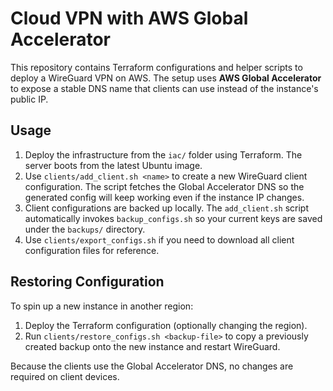 # Cloud VPN with AWS Global Accelerator

This repository contains Terraform configurations and helper scripts to deploy a WireGuard VPN on AWS. The setup uses **AWS Global Accelerator** to expose a stable DNS name that clients can use instead of the instance's public IP.

## Usage

1. Deploy the infrastructure from the `iac/` folder using Terraform. The server
   boots from the latest Ubuntu image.
2. Use `clients/add_client.sh <name>` to create a new WireGuard client configuration.
   The script fetches the Global Accelerator DNS so the generated config will keep
   working even if the instance IP changes.
3. Client configurations are backed up locally. The `add_client.sh` script
   automatically invokes `backup_configs.sh` so your current keys are saved
   under the `backups/` directory.
4. Use `clients/export_configs.sh` if you need to download all client
   configuration files for reference.

## Restoring Configuration

To spin up a new instance in another region:

1. Deploy the Terraform configuration (optionally changing the region).
2. Run `clients/restore_configs.sh <backup-file>` to copy a previously created
   backup onto the new instance and restart WireGuard.

Because the clients use the Global Accelerator DNS, no changes are required on
client devices.
